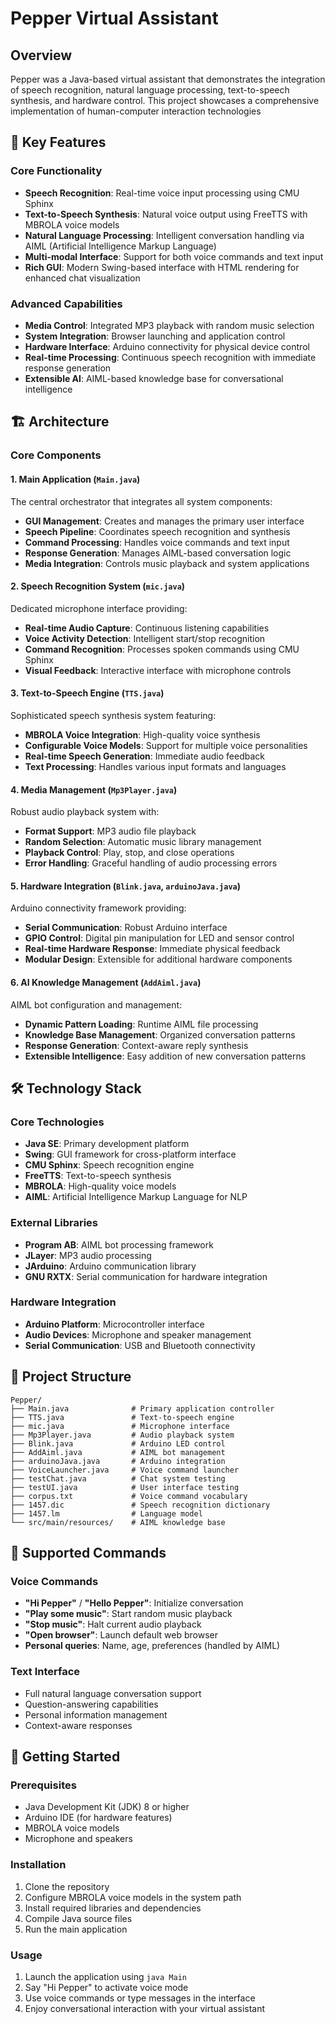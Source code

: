 # Pepper Virtual Assistant

## Overview

Pepper was a Java-based virtual assistant that demonstrates the integration of speech recognition, natural language processing, text-to-speech synthesis, and hardware control. This project showcases a comprehensive implementation of human-computer interaction technologies
## 🚀 Key Features

### Core Functionality
- **Speech Recognition**: Real-time voice input processing using CMU Sphinx
- **Text-to-Speech Synthesis**: Natural voice output using FreeTTS with MBROLA voice models
- **Natural Language Processing**: Intelligent conversation handling via AIML (Artificial Intelligence Markup Language)
- **Multi-modal Interface**: Support for both voice commands and text input
- **Rich GUI**: Modern Swing-based interface with HTML rendering for enhanced chat visualization

### Advanced Capabilities
- **Media Control**: Integrated MP3 playback with random music selection
- **System Integration**: Browser launching and application control
- **Hardware Interface**: Arduino connectivity for physical device control
- **Real-time Processing**: Continuous speech recognition with immediate response generation
- **Extensible AI**: AIML-based knowledge base for conversational intelligence

## 🏗️ Architecture

### Core Components

#### 1. Main Application (`Main.java`)
The central orchestrator that integrates all system components:
- **GUI Management**: Creates and manages the primary user interface
- **Speech Pipeline**: Coordinates speech recognition and synthesis
- **Command Processing**: Handles voice commands and text input
- **Response Generation**: Manages AIML-based conversation logic
- **Media Integration**: Controls music playback and system applications

#### 2. Speech Recognition System (`mic.java`)
Dedicated microphone interface providing:
- **Real-time Audio Capture**: Continuous listening capabilities
- **Voice Activity Detection**: Intelligent start/stop recognition
- **Command Recognition**: Processes spoken commands using CMU Sphinx
- **Visual Feedback**: Interactive interface with microphone controls

#### 3. Text-to-Speech Engine (`TTS.java`)
Sophisticated speech synthesis system featuring:
- **MBROLA Voice Integration**: High-quality voice synthesis
- **Configurable Voice Models**: Support for multiple voice personalities
- **Real-time Speech Generation**: Immediate audio feedback
- **Text Processing**: Handles various input formats and languages

#### 4. Media Management (`Mp3Player.java`)
Robust audio playback system with:
- **Format Support**: MP3 audio file playback
- **Random Selection**: Automatic music library management
- **Playback Control**: Play, stop, and close operations
- **Error Handling**: Graceful handling of audio processing errors

#### 5. Hardware Integration (`Blink.java`, `arduinoJava.java`)
Arduino connectivity framework providing:
- **Serial Communication**: Robust Arduino interface
- **GPIO Control**: Digital pin manipulation for LED and sensor control
- **Real-time Hardware Response**: Immediate physical feedback
- **Modular Design**: Extensible for additional hardware components

#### 6. AI Knowledge Management (`AddAiml.java`)
AIML bot configuration and management:
- **Dynamic Pattern Loading**: Runtime AIML file processing
- **Knowledge Base Management**: Organized conversation patterns
- **Response Generation**: Context-aware reply synthesis
- **Extensible Intelligence**: Easy addition of new conversation patterns

## 🛠️ Technology Stack

### Core Technologies
- **Java SE**: Primary development platform
- **Swing**: GUI framework for cross-platform interface
- **CMU Sphinx**: Speech recognition engine
- **FreeTTS**: Text-to-speech synthesis
- **MBROLA**: High-quality voice models
- **AIML**: Artificial Intelligence Markup Language for NLP

### External Libraries
- **Program AB**: AIML bot processing framework
- **JLayer**: MP3 audio processing
- **JArduino**: Arduino communication library
- **GNU RXTX**: Serial communication for hardware integration

### Hardware Integration
- **Arduino Platform**: Microcontroller interface
- **Audio Devices**: Microphone and speaker management
- **Serial Communication**: USB and Bluetooth connectivity

## 📁 Project Structure

```
Pepper/
├── Main.java              # Primary application controller
├── TTS.java               # Text-to-speech engine
├── mic.java               # Microphone interface
├── Mp3Player.java         # Audio playback system
├── Blink.java             # Arduino LED control
├── AddAiml.java           # AIML bot management
├── arduinoJava.java       # Arduino integration
├── VoiceLauncher.java     # Voice command launcher
├── testChat.java          # Chat system testing
├── testUI.java            # User interface testing
├── corpus.txt             # Voice command vocabulary
├── 1457.dic               # Speech recognition dictionary
├── 1457.lm                # Language model
└── src/main/resources/    # AIML knowledge base
```

## 🎯 Supported Commands

### Voice Commands
- **"Hi Pepper"** / **"Hello Pepper"**: Initialize conversation
- **"Play some music"**: Start random music playback
- **"Stop music"**: Halt current audio playback
- **"Open browser"**: Launch default web browser
- **Personal queries**: Name, age, preferences (handled by AIML)

### Text Interface
- Full natural language conversation support
- Question-answering capabilities
- Personal information management
- Context-aware responses

## 🚦 Getting Started

### Prerequisites
- Java Development Kit (JDK) 8 or higher
- Arduino IDE (for hardware features)
- MBROLA voice models
- Microphone and speakers

### Installation
1. Clone the repository
2. Configure MBROLA voice models in the system path
3. Install required libraries and dependencies
4. Compile Java source files
5. Run the main application

### Usage
1. Launch the application using `java Main`
2. Say "Hi Pepper" to activate voice mode
3. Use voice commands or type messages in the interface
4. Enjoy conversational interaction with your virtual assistant
